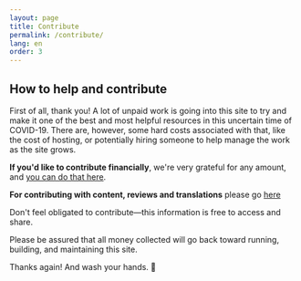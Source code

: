 ```yaml
---
layout: page
title: Contribute
permalink: /contribute/
lang: en
order: 3
---
```


## How to help and contribute

First of all, thank you! A lot of unpaid work is going into this site to try and make it one of the best and most helpful resources in this
uncertain time of COVID-19. There are, however, some hard costs associated with that, like the cost of hosting, or potentially hiring
someone to help manage the work as the site grows.

**If you'd like to contribute financially**, we're very grateful for any amount, and [you can do that here](https://opencollective.com/flattenthecurve).

**For contributing with content, reviews and translations** please go [here](https://github.com/flattenthecurve/guide/blob/master/CONTRIBUTING.md)

Don't feel obligated to contribute&mdash;this information is free to access and share.

Please be assured that all money collected will go back toward running, building, and maintaining this site.

Thanks again! And wash your hands. 🙂
